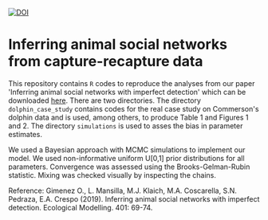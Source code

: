 [![DOI](https://zenodo.org/badge/145478169.svg)](https://zenodo.org/badge/latestdoi/145478169)

# Inferring animal social networks from capture-recapture data 

This repository contains `R` codes to reproduce the analyses from our paper 'Inferring animal social networks with imperfect detection' which can be downloaded [here](https://oliviergimenez.github.io/pubs/Gimenezetal2019EcolModel.pdf). There are two directories. The directory `dolphin_case_study` contains codes for the real case study on Commerson's dolphin data and is used, among others, to produce Table 1 and Figures 1 and 2. The directory `simulations` is used to asses the bias in parameter estimates.

We used a Bayesian approach with MCMC simulations to implement our model. We used non-informative uniform U[0,1] prior distributions for all parameters. Convergence was assessed using the Brooks-Gelman-Rubin statistic. Mixing was checked visually by inspecting the chains. 

Reference: Gimenez O., L. Mansilla, M.J. Klaich, M.A. Coscarella, S.N. Pedraza, E.A. Crespo (2019). Inferring animal social networks with imperfect detection. Ecological Modelling. 401: 69-74.
